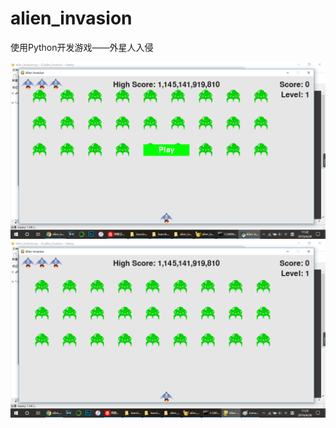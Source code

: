 # alien_invasion
使用Python开发游戏——外星人入侵

![image text](https://raw.githubusercontent.com/Weydon-Ding/alien_invasion/master/images/example/menu.png)
![image text](https://raw.githubusercontent.com/Weydon-Ding/alien_invasion/master/images/example/playing.png)
